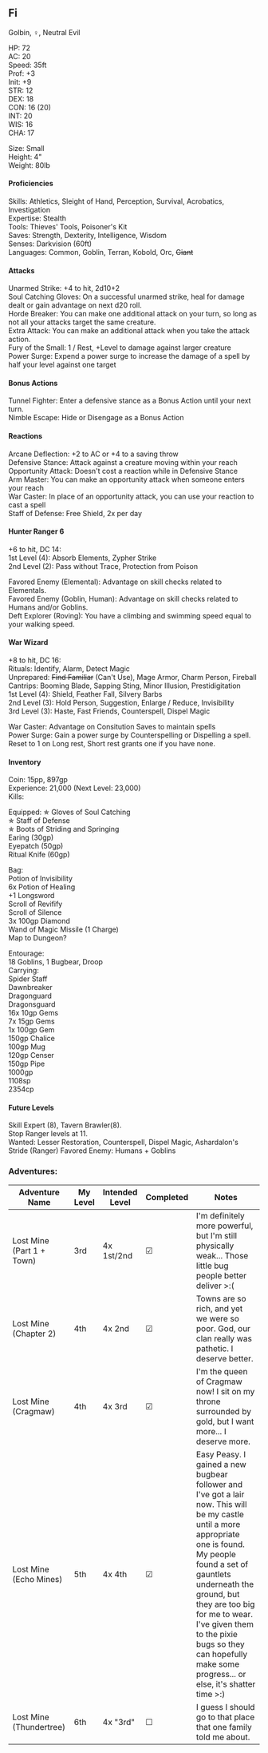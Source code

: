 ## Fi 
Golbin, ♀, Neutral Evil

HP: 72 \
AC: 20 \
Speed: 35ft \
Prof: +3 \
Init: +9 \
STR: 12 \
DEX: 18 \
CON: 16 (20) \
INT: 20 \
WIS: 16 \
CHA: 17

Size: Small \
Height: 4" \
Weight: 80lb 

#### Proficiencies
Skills: Athletics, Sleight of Hand, Perception, Survival, Acrobatics, Investigation \
Expertise: Stealth \
Tools: Thieves' Tools, Poisoner's Kit \
Saves: Strength, Dexterity, Intelligence, Wisdom \
Senses: Darkvision (60ft) \
Languages: Common, Goblin, Terran, Kobold, Orc, ~~Giant~~

#### Attacks
Unarmed Strike: +4 to hit, 2d10+2 \
Soul Catching Gloves: On a successful unarmed strike, heal for damage dealt or gain advantage on next d20 roll. \
Horde Breaker: You can make one additional attack on your turn, so long as not all your attacks target the same creature. \
Extra Attack: You can make an additional attack when you take the attack action. \
Fury of the Small: 1 / Rest, +Level to damage against larger creature \
Power Surge: Expend a power surge to increase the damage of a spell by half your level against one target

#### Bonus Actions
Tunnel Fighter: Enter a defensive stance as a Bonus Action until your next turn. \
Nimble Escape: Hide or Disengage as a Bonus Action 

#### Reactions
Arcane Deflection: +2 to AC or +4 to a saving throw \
Defensive Stance: Attack against a creature moving within your reach \
Opportunity Attack: Doesn't cost a reaction while in Defensive Stance \
Arm Master: You can make an opportunity attack when someone enters your reach \
War Caster: In place of an opportunity attack, you can use your reaction to cast a spell \
Staff of Defense: Free Shield, 2x per day

#### Hunter Ranger 6
+6 to hit, DC 14: \
1st Level (4): Absorb Elements, Zypher Strike \
2nd Level (2): Pass without Trace, Protection from Poison

Favored Enemy (Elemental): Advantage on skill checks related to Elementals. \
Favored Enemy (Goblin, Human): Advantage on skill checks related to Humans and/or Goblins. \
Deft Explorer (Roving): You have a climbing and swimming speed equal to your walking speed. 

#### War Wizard
+8 to hit, DC 16: \
Rituals: Identify, Alarm, Detect Magic\
Unprepared: ~~Find Familiar~~ (Can't Use), Mage Armor, Charm Person, Fireball \
Cantrips: Booming Blade, Sapping Sting, Minor Illusion, Prestidigitation \
1st Level (4): Shield, Feather Fall, Silvery Barbs  \
2nd Level (3): Hold Person, Suggestion, Enlarge / Reduce, Invisibility \
3rd Level (3): Haste, Fast Friends, Counterspell, Dispel Magic

War Caster: Advantage on Consitution Saves to maintain spells \
Power Surge: Gain a power surge by Counterspelling or Dispelling a spell. Reset to 1 on Long rest, Short rest grants one if you have none.  

#### Inventory
Coin: 15pp, 897gp \
Experience: 21,000 (Next Level: 23,000) \
Kills: 

Equipped:
✯ Gloves of Soul Catching \
✯ Staff of Defense \
✯ Boots of Striding and Springing \
Earing (30gp) \
Eyepatch (50gp) \
Ritual Knife (60gp) 

Bag: \
Potion of Invisibility \
6x Potion of Healing \
+1 Longsword \
Scroll of Revifify \
Scroll of Silence \
3x 100gp Diamond \
Wand of Magic Missile (1 Charge) \
Map to Dungeon?

Entourage: \
18 Goblins, 1 Bugbear, Droop \
Carrying: \
Spider Staff \
Dawnbreaker \
Dragonguard \
Dragonsguard \
16x 10gp Gems \
7x 15gp Gems \
1x 100gp Gem \
150gp Chalice \
100gp Mug \
120gp Censer \
150gp Pipe \
1000gp \
1108sp \
2354cp 

#### Future Levels
Skill Expert (8), Tavern Brawler(8). \
Stop Ranger levels at 11. \
Wanted: Lesser Restoration, Counterspell, Dispel Magic, Ashardalon's Stride (Ranger)
Favored Enemy: Humans + Goblins

### Adventures:
| Adventure Name           | My Level | Intended Level | Completed | Notes |
| ------------------------ | -------- | -------------- | --------- | --------- |
| Lost Mine (Part 1 + Town)| 3rd      | 4x 1st/2nd     | ☑ | I'm definitely more powerful, but I'm still physically weak... Those little bug people better deliver >:(|
| Lost Mine (Chapter 2)    | 4th      | 4x 2nd         | ☑ | Towns are so rich, and yet we were so poor. God, our clan really was pathetic. I deserve better. |
| Lost Mine (Cragmaw)      | 4th      | 4x 3rd         | ☑ | I'm the queen of Cragmaw now! I sit on my throne surrounded by gold, but I want more... I deserve more. |
| Lost Mine (Echo Mines)   | 5th      | 4x 4th         | ☑ | Easy Peasy. I gained a new bugbear follower and I've got a lair now. This will be my castle until a more appropriate one is found. My people found a set of gauntlets underneath the ground, but they are too big for me to wear. I've given them to the pixie bugs so they can hopefully make some progress... or else, it's shatter time >:) |
| Lost Mine (Thundertree)  | 6th      | 4x "3rd"       | ☐ | I guess I should go to that place that one family told me about. |
